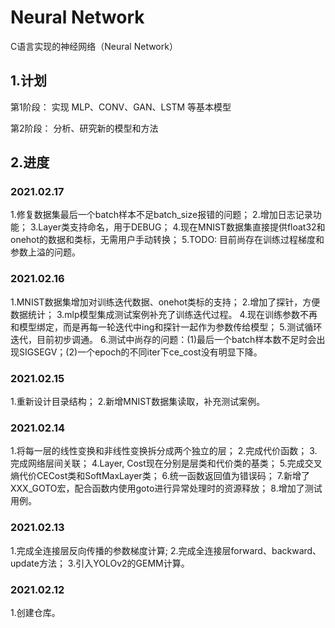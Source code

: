 # Neural Network

C语言实现的神经网络（Neural Network）

## 1.计划

第1阶段：
实现 MLP、CONV、GAN、LSTM 等基本模型

第2阶段：
分析、研究新的模型和方法

## 2.进度

### 2021.02.17
1.修复数据集最后一个batch样本不足batch_size报错的问题；
2.增加日志记录功能；
3.Layer类支持命名，用于DEBUG；
4.现在MNIST数据集直接提供float32和onehot的数据和类标，无需用户手动转换；
5.TODO: 目前尚存在训练过程梯度和参数上溢的问题。

### 2021.02.16
1.MNIST数据集增加对训练迭代数据、onehot类标的支持；
2.增加了探针，方便数据统计；
3.mlp模型集成测试案例补充了训练迭代过程。
4.现在训练参数不再和模型绑定，而是再每一轮迭代中ing和探针一起作为参数传给模型；
5.测试循环迭代，目前初步调通。
6.测试中尚存的问题：(1)最后一个batch样本数不足时会出现SIGSEGV；(2)一个epoch的不同iter下ce_cost没有明显下降。

### 2021.02.15
1.重新设计目录结构；
2.新增MNIST数据集读取，补充测试案例。

### 2021.02.14
1.将每一层的线性变换和非线性变换拆分成两个独立的层；
2.完成代价函数；
3.完成网络层间关联；
4.Layer, Cost现在分别是层类和代价类的基类；
5.完成交叉熵代价CECost类和SoftMaxLayer类；
6.统一函数返回值为错误码；
7.新增了XXX_GOTO宏，配合函数内使用goto进行异常处理时的资源释放；
8.增加了测试用例。

### 2021.02.13
1.完成全连接层反向传播的参数梯度计算;
2.完成全连接层forward、backward、update方法；
3.引入YOLOv2的GEMM计算。

### 2021.02.12
1.创建仓库。